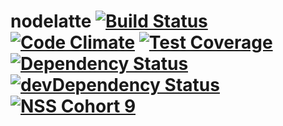 # nodelatte [![Build Status](https://travis-ci.org/royschuyler/nodelatte.svg?branch=master)](https://travis-ci.org/royschuyler/nodelatte) [![Code Climate](https://codeclimate.com/github/royschuyler/nodelatte/badges/gpa.svg)](https://codeclimate.com/github/royschuyler/nodelatte) [![Test Coverage](https://codeclimate.com/github/royschuyler/nodelatte/badges/coverage.svg)](https://codeclimate.com/github/royschuyler/nodelatte/coverage) [![Dependency Status](https://david-dm.org/royschuyler/nodelatte.svg)](https://david-dm.org/royschuyler/nodelatte) [![devDependency Status](https://david-dm.org/royschuyler/nodelatte/dev-status.svg)](https://david-dm.org/royschuyler/nodelatte#info=devDependencies) [![NSS Cohort 9](https://img.shields.io/badge/NSS-Cohort%209-ff69b4.svg)](http://nashvillesoftwareschool.com)
